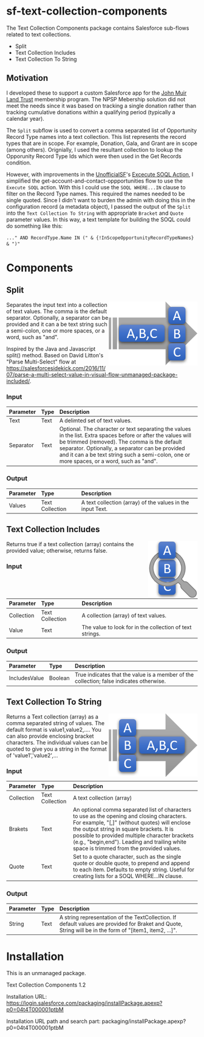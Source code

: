 # sf-text-collection-components
The Text Collection Components package contains Salesforce sub-flows related to text collections.

* Split
* Text Collection Includes
* Text Collection To String

## Motivation
I developed these to support a custom Salesforce app for the [John Muir Land Trust](https://www.jmlt.org) membership program.  The NPSP Mebership solution did not meet the needs since it was based on tracking a single donation rather than tracking cumulative donations within a qualifying period (typically a calendar year).

The `Split` subflow is used to convert a comma separated list of Opportunity Record Type names into a text collection.  This list represents the record types that are in scope.  For example, Donation, Gala, and Grant are in scope (among others).  Orignially, I used the resultant collection to lookup the Opporunity Record Type Ids which were then used in the Get Records condition.  

However, with improvements in the [UnofficialSF](https://unofficialsf.com/)'s [Excecute SOQL Action](https://unofficialsf.com/a-graphical-soql-query-builder-for-flow/), I simplified the get-account-and-contact-oppportunities flow to use the `Execute SOQL` action. With this I could use the `SOQL WHERE...IN` clause to filter on the Record Type names.  This required the names needed to be single quoted. Since I didn't want to burden the admin with doing this in the configuration record (a metadata object), I passed the output of the `Split` into the `Text Collection To String` with appropriate `Bracket` and `Quote` parameter values.  In this way, a text template for building the SOQL could do something like this:

```
..." AND RecordType.Name IN (" & {!InScopeOpportunityRecordTypeNames} & ")"
```


# Components
## Split
<img align="right" src="https://github.com/hayeswise/sf-text-collection-components/blob/master/images/Split.png">

Separates the input text into a collection of text values. The comma is the default separator. Optionally, a separator can be provided and it can a be text string such a semi-colon, one or more spaces, or a word, such as "and".

Inspired by the Java and Javascript split() method. Based on David Litton's "Parse Multi-Select" flow at https://salesforcesidekick.com/2016/11/07/parse-a-multi-select-value-in-visual-flow-unmanaged-package-included/.

### Input

| Parameter | Type | Description|
| :-- | :-- | :-- |
| Text | Text | A delimted set of text values. |
| Separator | Text | Optional. The character or text separating the values in the list. Extra spaces before or after the values will be trimmed (removed). The comma is the default separator. Optionally, a separator can be provided and it can a be text string such a semi-colon, one or more spaces, or a word, such as "and".|

### Output
| Parameter | Type | Description|
| :-- | :-- | :-- |
| Values | Text Collection | A text collection (array) of the values in the input Text. |

## Text Collection Includes
<img align="right" src="https://github.com/hayeswise/sf-text-collection-components/blob/master/images/TextColllectionIncludes.png">
Returns true if a text collection (array) contains the provided value; otherwise, returns false.

### Input

| Parameter | Type | Description|
| :-- | :-- | :-- |
| Collection | Text Collection | A collection (array) of text values. |
| Value | Text | The value to look for in the collection of text strings. |

### Output

| Parameter | Type | Description|
| :-- | :-- | :-- |
| IncludesValue | Boolean | True indicates that the value is a member of the collection; false indicates otherwise. |

## Text Collection To String
<img align="right" src="https://github.com/hayeswise/sf-text-collection-components/blob/master/images/TextCollectionToString.png">
Returns a Text collection (array) as a comma separated string of values.  The default format is value1,value2,.... You can also provide enclosing bracket characters. The individual values can be quoted to give you a string in the format of 'value1','value2',...


### Input

| Parameter | Type | Description|
| :-- | :-- | :-- |
| Collection | Text Collection | A text collection (array) |
| Brakets | Text | An optional comma separated list of characters to use as the opening and closing characters. For example,  "[,]" (without quotes) will enclose the output string in square brackets. It is possible to provided multiple character brackets (e.g., "begin,end"). Leading and trailing white space is trimmed from the provided values. |
| Quote | Text | Set to a quote character, such as the single quote or double quote, to prepend and append to each item. Defaults to empty string. Useful for creating lists for a SOQL WHERE...IN clause. |

### Output

| Parameter | Type | Description|
| :-- | :-- | :-- |
| String | Text | A string representation of the TextCollection. If default values are provided for Braket and Quote, String will be in the form of "[item1, item2, ...]". |

# Installation
This is an unmanaged package.

Text Collection Components 1.2

Installation URL: https://login.salesforce.com/packaging/installPackage.apexp?p0=04t4T000001ptbM

Installation URL path and search part: packaging/installPackage.apexp?p0=04t4T000001ptbM

